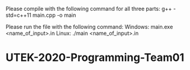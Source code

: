 Please compile with the following command for all three parts:
g++ -std=c++11 main.cpp -o main

Please run the file with the following command:
Windows: main.exe <name_of_input>.in
Linux: ./main <name_of_input>.in
# UTEK-2020-Programming-Team01
